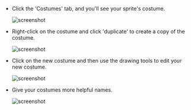 + Click the 'Costumes' tab, and you'll see your sprite's costume.

	![screenshot](images/band-singer-costume.png)

+ Right-click on the costume and click 'duplicate' to create a copy of the costume.

	![screenshot](images/band-singer-duplicate.png)

+ Click on the new costume and then use the drawing tools to edit your new costume.

	![screenshot](images/band-singer-click.png)

+ Give your costumes more helpful names.

	![screenshot](images/band-singer-name.png)